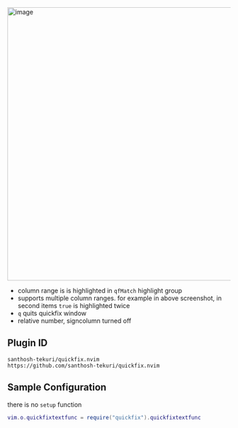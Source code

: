 <img width="4112" height="616" alt="image" src="https://github.com/user-attachments/assets/8cba8e8c-7402-4934-9640-6e37bd4b775c" />

- column range is is highlighted in `qfMatch` highlight group
- supports multiple column ranges. for example in above screenshot, in second items `true` is highlighted twice
- `q` quits quickfix window
- relative number, signcolumn turned off

## Plugin ID

```text
santhosh-tekuri/quickfix.nvim
https://github.com/santhosh-tekuri/quickfix.nvim
```

## Sample Configuration

there is no `setup` function

```lua
vim.o.quickfixtextfunc = require("quickfix").quickfixtextfunc
```

